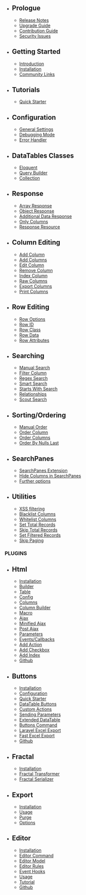 - ## Prologue
	- [Release Notes](/docs/{{package}}/{{version}}/releases)
	- [Upgrade Guide](/docs/{{package}}/{{version}}/upgrade)
	- [Contribution Guide](/docs/{{package}}/{{version}}/contributing)
	- [Security Issues](/docs/{{package}}/{{version}}/security)

- ## Getting Started
    - [Introduction](/docs/{{package}}/{{version}}/introduction)
    - [Installation](/docs/{{package}}/{{version}}/installation)
    - [Community Links](/docs/{{package}}/{{version}}/community-links)

- ## Tutorials
    - [Quick Starter](/docs/{{package}}/{{version}}/quick-starter)

- ## Configuration
    - [General Settings](/docs/{{package}}/{{version}}/general-settings)
    - [Debugging Mode](/docs/{{package}}/{{version}}/debugger)
    - [Error Handler](/docs/{{package}}/{{version}}/error-handler)

- ## DataTables Classes
	- [Eloquent](/docs/{{package}}/{{version}}/engine-eloquent)
	- [Query Builder](/docs/{{package}}/{{version}}/engine-query)
	- [Collection](/docs/{{package}}/{{version}}/engine-collection)

- ## Response
	- [Array Response](/docs/{{package}}/{{version}}/response-array)
	- [Object Response](/docs/{{package}}/{{version}}/response-object)
	- [Additional Data Response](/docs/{{package}}/{{version}}/response-with)
	- [Only Columns](/docs/{{package}}/{{version}}/response-only)
	- [Response Resource](/docs/{{package}}/{{version}}/response-resource)

- ## Column Editing
	- [Add Column](/docs/{{package}}/{{version}}/add-column)
	- [Add Columns](/docs/{{package}}/{{version}}/add-columns)
	- [Edit Column](/docs/{{package}}/{{version}}/edit-column)
	- [Remove Column](/docs/{{package}}/{{version}}/remove-column)
	- [Index Column](/docs/{{package}}/{{version}}/index-column)
	- [Raw Columns](/docs/{{package}}/{{version}}/raw-columns)
	- [Export Columns](/docs/{{package}}/{{version}}/export-column)
	- [Print Columns](/docs/{{package}}/{{version}}/print-column)

- ## Row Editing
	- [Row Options](/docs/{{package}}/{{version}}/row-options)
	- [Row ID](/docs/{{package}}/{{version}}/row-options#row-id)
	- [Row Class](/docs/{{package}}/{{version}}/row-options#row-class)
	- [Row Data](/docs/{{package}}/{{version}}/row-options#row-data)
	- [Row Attributes](/docs/{{package}}/{{version}}/row-options#row-attributes)

- ## Searching
	- [Manual Search](/docs/{{package}}/{{version}}/manual-search)
	- [Filter Column](/docs/{{package}}/{{version}}/filter-column)
	- [Regex Search](/docs/{{package}}/{{version}}/regex)
	- [Smart Search](/docs/{{package}}/{{version}}/smart-search)
	- [Starts With Search](/docs/{{package}}/{{version}}/starts-with-search)
	- [Relationships](/docs/{{package}}/{{version}}/relationships)
	- [Scout Search](/docs/{{package}}/{{version}}/scout-search)

- ## Sorting/Ordering
	- [Manual Order](/docs/{{package}}/{{version}}/manual-order)
	- [Order Column](/docs/{{package}}/{{version}}/order-column)
	- [Order Columns](/docs/{{package}}/{{version}}/order-columns)
	- [Order By Nulls Last](/docs/{{package}}/{{version}}/order-by-nulls-last)

- ## SearchPanes
    - [SearchPanes Extension](/docs/{{package}}/{{version}}/search-panes-starter)
    - [Hide Columns in SearchPanes](/docs/{{package}}/{{version}}/search-panes-hide-columns)
    - [Further options](/docs/{{package}}/{{version}}/search-panes-options)

- ## Utilities
	- [XSS filtering](/docs/{{package}}/{{version}}/xss)
	- [Blacklist Columns](/docs/{{package}}/{{version}}/blacklist)
	- [Whitelist Columns](/docs/{{package}}/{{version}}/whitelist)
	- [Set Total Records](/docs/{{package}}/{{version}}/set-total-records)
	- [Skip Total Records](/docs/{{package}}/{{version}}/skip-total-records)
	- [Set Filtered Records](/docs/{{package}}/{{version}}/set-filtered-records)
	- [Skip Paging](/docs/{{package}}/{{version}}/skip-paging)

### PLUGINS

- ## Html
    - [Installation](/docs/{{package}}/{{version}}/html-installation)
    - [Builder](/docs/{{package}}/{{version}}/html-builder)
    - [Table](/docs/{{package}}/{{version}}/html-builder-table)
    - [Config](/docs/{{package}}/{{version}}/html-builder-config)
    - [Columns](/docs/{{package}}/{{version}}/html-builder-column)
    - [Column Builder](/docs/{{package}}/{{version}}/html-builder-column-builder)
    - [Macro](/docs/{{package}}/{{version}}/html-builder-macro)
    - [Ajax](/docs/{{package}}/{{version}}/html-builder-ajax)
    - [Minified Ajax](/docs/{{package}}/{{version}}/html-builder-minified-ajax)
    - [Post Ajax](/docs/{{package}}/{{version}}/html-builder-post-ajax)
    - [Parameters](/docs/{{package}}/{{version}}/html-builder-parameters)
    - [Events/Callbacks](/docs/{{package}}/{{version}}/html-builder-callbacks)
    - [Add Action](/docs/{{package}}/{{version}}/html-builder-action)
    - [Add Checkbox](/docs/{{package}}/{{version}}/html-builder-checkbox)
    - [Add Index](/docs/{{package}}/{{version}}/html-builder-index)
    - [Github](https://github.com/yajra/laravel-datatables-html)

- ## Buttons
    - [Installation](/docs/{{package}}/{{version}}/buttons-installation)
    - [Configuration](/docs/{{package}}/{{version}}/buttons-config)
    - [Quick Starter](/docs/{{package}}/{{version}}/buttons-starter)
    - [DataTable Buttons](/docs/{{package}}/{{version}}/buttons-export)
    - [Custom Actions](/docs/{{package}}/{{version}}/buttons-custom)
    - [Sending Parameters](/docs/{{package}}/{{version}}/buttons-with)
    - [Extended DataTable](/docs/{{package}}/{{version}}/buttons-extended)
    - [Buttons Command](/docs/{{package}}/{{version}}/buttons-console)
    - [Laravel Excel Export](/docs/{{package}}/{{version}}/buttons-laravel-excel)
    - [Fast Excel Export](/docs/{{package}}/{{version}}/buttons-fast-excel)
    - [Github](https://github.com/yajra/laravel-datatables-buttons)

- ## Fractal
    - [Installation](/docs/{{package}}/{{version}}/fractal-installation)
    - [Fractal Transformer](/docs/{{package}}/{{version}}/response-fractal)
    - [Fractal Serializer](/docs/{{package}}/{{version}}/response-fractal-serializer)

- ## Export
    - [Installation](/docs/{{package}}/{{version}}/exports-installation)
    - [Usage](/docs/{{package}}/{{version}}/exports-usage)
    - [Purge](/docs/{{package}}/{{version}}/exports-purge)
    - [Options](/docs/{{package}}/{{version}}/exports-options)

- ## Editor
    - [Installation](/docs/{{package}}/{{version}}/editor-installation)
    - [Editor Command](/docs/{{package}}/{{version}}/editor-command)
    - [Editor Model](/docs/{{package}}/{{version}}/editor-model)
    - [Editor Rules](/docs/{{package}}/{{version}}/editor-rules)
    - [Event Hooks](/docs/{{package}}/{{version}}/editor-events)
    - [Usage](/docs/{{package}}/{{version}}/editor-usage)
    - [Tutorial](/docs/{{package}}/{{version}}/editor-tutorial)
    - [Github](https://github.com/yajra/laravel-datatables-editor)
